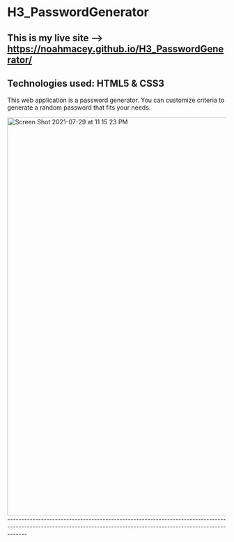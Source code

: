 # H3_PasswordGenerator
This is my live site --> https://noahmacey.github.io/H3_PasswordGenerator/
-------------------------------------------------------------------------------------------------------------------------------------------------------------------
Technologies used: HTML5 & CSS3
-------------------------------------------------------------------------------------------------------------------------------------------------------------------
This web application is a password generator. You can customize criteria to generate a random password that fits your needs.

<img width="912" alt="Screen Shot 2021-07-29 at 11 15 23 PM" src="https://user-images.githubusercontent.com/84681054/127594655-45342e74-a362-405a-aa8a-06a02955eef6.png">
-------------------------------------------------------------------------------------------------------------------------------------------------------------------
